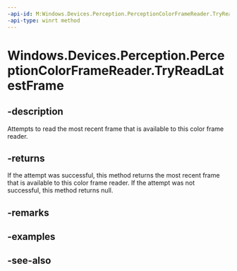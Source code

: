 ```yaml
---
-api-id: M:Windows.Devices.Perception.PerceptionColorFrameReader.TryReadLatestFrame
-api-type: winrt method
---
```


<!-- Method syntax
public Windows.Devices.Perception.PerceptionColorFrame TryReadLatestFrame()
-->

# Windows.Devices.Perception.PerceptionColorFrameReader.TryReadLatestFrame

## -description
Attempts to read the most recent frame that is available to this color frame reader.

## -returns
If the attempt was successful, this method returns the most recent frame that is available to this color frame reader. If the attempt was not successful, this method returns null.

## -remarks

## -examples

## -see-also
